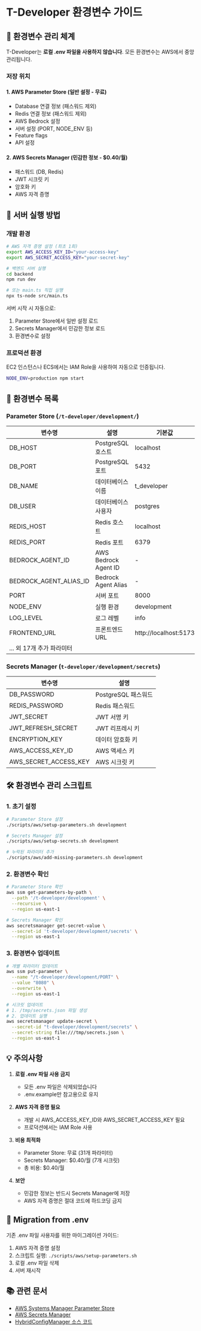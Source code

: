 # T-Developer 환경변수 가이드

## 🔐 환경변수 관리 체계

T-Developer는 **로컬 .env 파일을 사용하지 않습니다**. 모든 환경변수는 AWS에서 중앙 관리됩니다.

### 저장 위치

#### 1. **AWS Parameter Store** (일반 설정 - 무료)
- Database 연결 정보 (패스워드 제외)
- Redis 연결 정보 (패스워드 제외)
- AWS Bedrock 설정
- 서버 설정 (PORT, NODE_ENV 등)
- Feature flags
- API 설정

#### 2. **AWS Secrets Manager** (민감한 정보 - $0.40/월)
- 패스워드 (DB, Redis)
- JWT 시크릿 키
- 암호화 키
- AWS 자격 증명

## 🚀 서버 실행 방법

### 개발 환경

```bash
# AWS 자격 증명 설정 (최초 1회)
export AWS_ACCESS_KEY_ID="your-access-key"
export AWS_SECRET_ACCESS_KEY="your-secret-key"

# 백엔드 서버 실행
cd backend
npm run dev

# 또는 main.ts 직접 실행
npx ts-node src/main.ts
```

서버 시작 시 자동으로:
1. Parameter Store에서 일반 설정 로드
2. Secrets Manager에서 민감한 정보 로드
3. 환경변수로 설정

### 프로덕션 환경

EC2 인스턴스나 ECS에서는 IAM Role을 사용하여 자동으로 인증됩니다.

```bash
NODE_ENV=production npm start
```

## 📝 환경변수 목록

### Parameter Store (`/t-developer/development/`)

| 변수명 | 설명 | 기본값 |
|--------|------|--------|
| DB_HOST | PostgreSQL 호스트 | localhost |
| DB_PORT | PostgreSQL 포트 | 5432 |
| DB_NAME | 데이터베이스 이름 | t_developer |
| DB_USER | 데이터베이스 사용자 | postgres |
| REDIS_HOST | Redis 호스트 | localhost |
| REDIS_PORT | Redis 포트 | 6379 |
| BEDROCK_AGENT_ID | AWS Bedrock Agent ID | - |
| BEDROCK_AGENT_ALIAS_ID | Bedrock Agent Alias | - |
| PORT | 서버 포트 | 8000 |
| NODE_ENV | 실행 환경 | development |
| LOG_LEVEL | 로그 레벨 | info |
| FRONTEND_URL | 프론트엔드 URL | http://localhost:5173 |
| ... 외 17개 추가 파라미터 |

### Secrets Manager (`t-developer/development/secrets`)

| 변수명 | 설명 |
|--------|------|
| DB_PASSWORD | PostgreSQL 패스워드 |
| REDIS_PASSWORD | Redis 패스워드 |
| JWT_SECRET | JWT 서명 키 |
| JWT_REFRESH_SECRET | JWT 리프레시 키 |
| ENCRYPTION_KEY | 데이터 암호화 키 |
| AWS_ACCESS_KEY_ID | AWS 액세스 키 |
| AWS_SECRET_ACCESS_KEY | AWS 시크릿 키 |

## 🛠️ 환경변수 관리 스크립트

### 1. 초기 설정
```bash
# Parameter Store 설정
./scripts/aws/setup-parameters.sh development

# Secrets Manager 설정
./scripts/aws/setup-secrets.sh development

# 누락된 파라미터 추가
./scripts/aws/add-missing-parameters.sh development
```

### 2. 환경변수 확인
```bash
# Parameter Store 확인
aws ssm get-parameters-by-path \
  --path '/t-developer/development' \
  --recursive \
  --region us-east-1

# Secrets Manager 확인
aws secretsmanager get-secret-value \
  --secret-id 't-developer/development/secrets' \
  --region us-east-1
```

### 3. 환경변수 업데이트
```bash
# 개별 파라미터 업데이트
aws ssm put-parameter \
  --name "/t-developer/development/PORT" \
  --value "8080" \
  --overwrite \
  --region us-east-1

# 시크릿 업데이트
# 1. /tmp/secrets.json 파일 생성
# 2. 업데이트 실행
aws secretsmanager update-secret \
  --secret-id "t-developer/development/secrets" \
  --secret-string file:///tmp/secrets.json \
  --region us-east-1
```

## 💡 주의사항

1. **로컬 .env 파일 사용 금지**
   - 모든 .env 파일은 삭제되었습니다
   - .env.example만 참고용으로 유지

2. **AWS 자격 증명 필요**
   - 개발 시 AWS_ACCESS_KEY_ID와 AWS_SECRET_ACCESS_KEY 필요
   - 프로덕션에서는 IAM Role 사용

3. **비용 최적화**
   - Parameter Store: 무료 (31개 파라미터)
   - Secrets Manager: $0.40/월 (7개 시크릿)
   - 총 비용: $0.40/월

4. **보안**
   - 민감한 정보는 반드시 Secrets Manager에 저장
   - AWS 자격 증명은 절대 코드에 하드코딩 금지

## 🔄 Migration from .env

기존 .env 파일 사용자를 위한 마이그레이션 가이드:

1. AWS 자격 증명 설정
2. 스크립트 실행: `./scripts/aws/setup-parameters.sh`
3. 로컬 .env 파일 삭제
4. 서버 재시작

## 📚 관련 문서

- [AWS Systems Manager Parameter Store](https://docs.aws.amazon.com/systems-manager/latest/userguide/systems-manager-parameter-store.html)
- [AWS Secrets Manager](https://docs.aws.amazon.com/secretsmanager/latest/userguide/intro.html)
- [HybridConfigManager 소스 코드](../backend/src/config/config-manager.ts)
